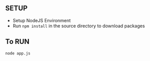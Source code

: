 ## SETUP ##
- Setup NodeJS Environment
- Run ```npm install``` in the source directory to download packages

## To RUN ##
```node app.js```